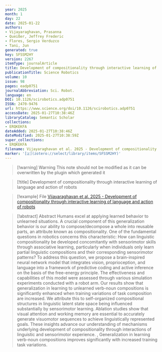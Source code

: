 ```yaml
---
year: 2025
month: 1
day: 22
date: 2025-01-22
authors:
- Vijayaraghavan, Prasanna
- Queißer, Jeffrey Frederic
- Flores, Sergio Verduzco
- Tani, Jun
generated: true
key: SFSSM2HY
version: 2267
itemType: journalArticle
title: Development of compositionality through interactive learning of language and action of robots
publicationTitle: Science Robotics
volume: 10
issue: 98
pages: eadp0751
journalAbbreviation: Sci. Robot.
language: en
DOI: 10.1126/scirobotics.adp0751
ISSN: 2470-9476
url: https://www.science.org/doi/10.1126/scirobotics.adp0751
accessDate: 2025-01-27T10:38:46Z
libraryCatalog: Semantic Scholar
collections:
- ERQKEKFA
dateAdded: 2025-01-27T10:38:46Z
dateModified: 2025-01-27T10:38:59Z
super_collections:
- ERQKEKFA
filename: Vijayaraghavan et al. 2025 - Development of compositionality through interactive learning of language and action of robots
marker: '[🇿](zotero://select/library/items/SFSSM2HY)'
---
```



 > 
 > \[!warning\] Warning
 > This note should not be modified as it can be overwritten by the plugin which generated it

 > 
 > \[!title\] Development of compositionality through interactive learning of language and action of robots

 > 
 > \[!example\] File
 > [Vijayaraghavan et al. 2025 - Development of compositionality through interactive learning of language and action of robots](Vijayaraghavan%20et%20al.%202025%20-%20Development%20of%20compositionality%20through%20interactive%20learning%20of%20language%20and%20action%20of%20robots.pdf)

 > 
 > \[!abstract\] Abstract
 > Humans excel at applying learned behavior to unlearned situations. A crucial component of this generalization behavior is our ability to compose/decompose a whole into reusable parts, an attribute known as compositionality. One of the fundamental questions in robotics concerns this characteristic: How can linguistic compositionality be developed concomitantly with sensorimotor skills through associative learning, particularly when individuals only learn partial linguistic compositions and their corresponding sensorimotor patterns? To address this question, we propose a brain-inspired neural network model that integrates vision, proprioception, and language into a framework of predictive coding and active inference on the basis of the free-energy principle. The effectiveness and capabilities of this model were assessed through various simulation experiments conducted with a robot arm. Our results show that generalization in learning to unlearned verb-noun compositions is significantly enhanced when training variations of task composition are increased. We attribute this to self-organized compositional structures in linguistic latent state space being influenced substantially by sensorimotor learning. Ablation studies show that visual attention and working memory are essential to accurately generate visuomotor sequences to achieve linguistically represented goals. These insights advance our understanding of mechanisms underlying development of compositionality through interactions of linguistic and sensorimotor experience.
 > ,
 > Generalization in learning verb-noun compositions improves significantly with increased training task variations.
